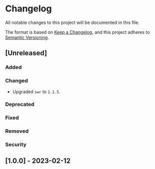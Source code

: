 # Changelog

All notable changes to this project will be documented in this file.

The format is based on [Keep a Changelog](https://keepachangelog.com/en/1.0.0/),
and this project adheres to [Semantic Versioning](https://semver.org/spec/v2.0.0.html).

## [Unreleased]

### Added

### Changed

-   Upgraded `swr` to `2.1.5`.

### Deprecated

### Fixed

### Removed

### Security

## [1.0.0] - 2023-02-12
